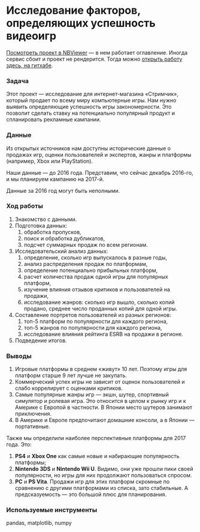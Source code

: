 # Исследование факторов, определяющих успешность видеоигр

[Посмотреть проект в NBViewer](https://nbviewer.org/github/alexander-saushev/data_analysis_projects/blob/main/05_gaming_market_analysis/05_gaming_market_analysis.ipynb) — в нем работает оглавление. Иногда сервис сбоит и проект не рендерится. Тогда можно [открыть работу здесь, на гитхабе](https://github.com/alexander-saushev/data_analysis_projects/blob/main/05_gaming_market_analysis/05_gaming_market_analysis.ipynb).

### Задача

Этот проект — исследование для интернет-магазина «Стримчик», который продает по всему миру компьютерные игры. Нам нужно выявить определяющие успешность игры закономерности. Это позволит сделать ставку на потенциально популярный продукт и спланировать рекламные кампании.

### Данные

Из открытых источников нам доступны исторические данные о продажах игр, оценки пользователей и экспертов, жанры и платформы (например, Xbox или PlayStation).

Наши данные — до 2016 года. Представим, что сейчас декабрь 2016-го, и мы планируем кампанию на 2017-й.

Данные за 2016 год могут быть неполными.

### Ход работы

1. Знакомство с данными.
2. Подготовка данных:
    1. обработка пропусков,
    2. поиск и обработка дубликатов,
    3. подсчет суммарных продаж по всем регионам.
3. Исследовательский анализ данных:
    1. определение, сколько игр выпускалось в разные годы,
    2. анализ распределения продаж по платформам,
    3. определение потенциально прибыльных платформ,
    4. расчет количества продаж одной игры для популярных платформ,
    5. изучение влияния отзывов критиков и пользователей на продажи,
    6. исследование жанров: сколько игр вышло, сколько копий продано, среднее число проданных копий для одной игры.
4. Составление портретов пользователей из разных регионов:
    1. топ-5 платформ по популярности для каждого региона,
    2. топ-5 жанров по популярности для каждого региона,
    3. исследование влияния рейтинга ESRB на продажи в регионе.
5. Подведение итогов.

### Выводы

1. Игровые платформы в среднем «живут» 10 лет. Поэтому игры для платформ старше 9 лет лучше не закупать.
2. Коммерческий успех игры не зависит от оценок пользователей и слабо коррелирует с оценками критиков.
3. Самые популярные жанры игр — экшн, шутер, спортивный симулятор и ролевая игра. Это относится в целом к рынку игр и к Америке с Европой в частности. В Японии место шутеров занимают приключения.
4. В Америке и Европе предпочитают домашние консоли, а в Японии — портативные.

Также мы определили наиболее перспективные платформы для 2017 года. Это:

1. **PS4** и **Xbox One** как самые новые и набирающие популярность платформы;
2. **Nintendo 3DS** и **Nintendo Wii U**. Видимо, они уже прошли пики своей популярности, но игры для них продолжают пользоваться спросом.
3. **PC** и **PS Vita**. Продажи игр для этих платформ скромные по сравнению с другими платформами из списка, зато стабильные. А предсказуемость — это большой плюс для планирования.

### Используемые инструменты

pandas, matplotlib, numpy